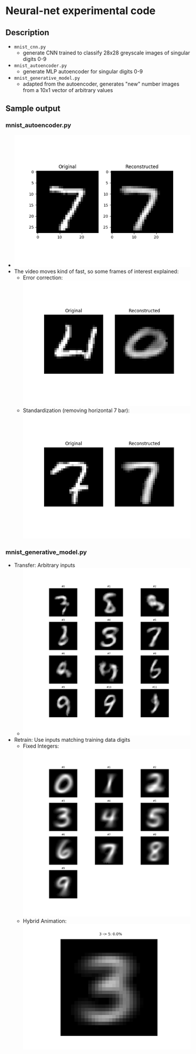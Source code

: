 # Neural-net experimental code

## Description
* `mnist_cnn.py`
    * generate CNN trained to classify 28x28 greyscale images of singular digits 0-9
* `mnist_autoencoder.py`
    * generate MLP autoencoder for singular digits 0-9
* `mnist_generative_model.py`
    * adapted from the autoencoder, generates "new" number images from a 10x1 vector of arbitrary values


## Sample output

### mnist_autoencoder.py
* ![output_ae](results/images/autoencoder.gif)
* The video moves kind of fast, so some frames of interest explained:
    * Error correction: ![ec](results/images/ae_error_correction_0.png)
    * Standardization (removing horizontal 7 bar): ![s](results/images/ae_standardization_7.png)

### mnist_generative_model.py
* Transfer: Arbitrary inputs
    * ![output_gm_0](results/images/generative_model_integers_1.png)
* Retrain: Use inputs matching training data digits
    * Fixed Integers: ![output_gm_1](results/images/generative_model_integers_0.png)
    * Hybrid Animation: ![output_gm_1_mv](results/images/generative_transformation.gif)
